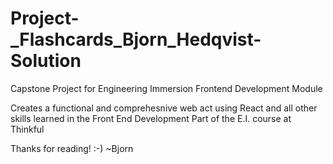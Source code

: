 # Project-_Flashcards_Bjorn_Hedqvist-Solution
Capstone Project for  Engineering Immersion Frontend Development Module

Creates a functional and comprehesnive web act using React and all other skills learned in the Front End Development Part of the E.I. course at Thinkful

Thanks for reading! :-)
~Bjorn
